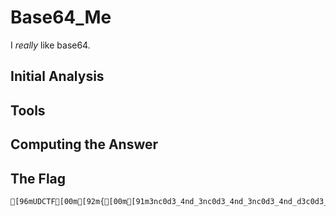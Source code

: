 # Base64_Me
I <i>really</i> like base64.

## Initial Analysis 



## Tools 



## Computing the Answer 



## The Flag 
```bash
[96mUDCTF[00m[92m{[00m[91m3nc0d3_4nd_3nc0d3_4nd_3nc0d3_4nd_d3c0d3_4nd_d3c0d3_4nd_d3c0d3[00m[92m}[00m
```